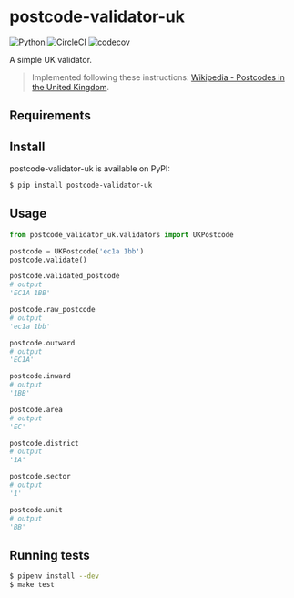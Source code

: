 # postcode-validator-uk
[![Python](https://img.shields.io/pypi/pyversions/postcode-validator-uk)](https://www.python.org/downloads/release/python-3/)
[![CircleCI](https://circleci.com/gh/guimunarolo/postcode-validator-uk.svg?style=shield)](https://circleci.com/gh/guimunarolo/postcode-validator-uk)
[![codecov](https://codecov.io/gh/guimunarolo/postcode-validator-uk/branch/master/graph/badge.svg)](https://codecov.io/gh/guimunarolo/postcode-validator-uk)

A simple UK validator.

> Implemented following these instructions: [Wikipedia - Postcodes in the United Kingdom](https://en.wikipedia.org/wiki/Postcodes_in_the_United_Kingdom#Formatting).


## Requirements


## Install

postcode-validator-uk is available on PyPI:

```bash
$ pip install postcode-validator-uk
```


## Usage

```python
from postcode_validator_uk.validators import UKPostcode

postcode = UKPostcode('ec1a 1bb')
postcode.validate()

postcode.validated_postcode
# output
'EC1A 1BB'

postcode.raw_postcode
# output
'ec1a 1bb'

postcode.outward
# output
'EC1A'

postcode.inward
# output
'1BB'

postcode.area
# output
'EC'

postcode.district
# output
'1A'

postcode.sector
# output
'1'

postcode.unit
# output
'BB'
```


## Running tests

```bash
$ pipenv install --dev
$ make test
```
